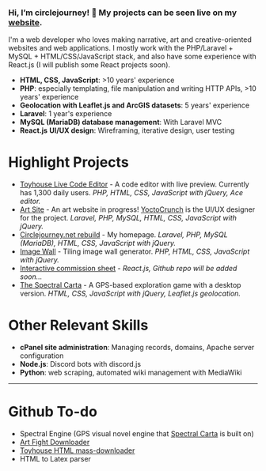 ### Hi, I’m circlejourney! 🐳 My projects can be seen live on my [website](https://rebuild.circlejourney.net/interactive/).

I'm a web developer who loves making narrative, art and creative-oriented websites and web applications. I mostly work with the PHP/Laravel + MySQL + HTML/CSS/JavaScript stack, and also have some experience with React.js (I will publish some React projects soon).
- **HTML, CSS, JavaScript**: >10 years' experience
- **PHP**: especially templating, file manipulation and writing HTTP APIs, >10 years' experience
- **Geolocation with Leaflet.js and ArcGIS datasets**: 5 years' experience
- **Laravel**: 1 year's experience
- **MySQL (MariaDB) database management**: With Laravel MVC
- **React.js**
  **UI/UX design**: Wireframing, iterative design, user testing

# Highlight Projects
- [Toyhouse Live Code Editor](https://github.com/circlejourney/theditor) - A code editor with live preview. Currently has 1,300 daily users. *PHP, HTML, CSS, JavaScript with jQuery, Ace editor.*
- [Art Site](https://github.com/circlejourney/artsite) - An art website in progress! [YoctoCrunch](https://yoctocrunch.carrd.co/) is the UI/UX designer for the project. *Laravel, PHP, MySQL, HTML, CSS, JavaScript with jQuery.*
- [Circlejourney.net rebuild](https://github.com/circlejourney/circlejourney-net) - My homepage. *Laravel, PHP, MySQL (MariaDB), HTML, CSS, JavaScript with jQuery.*
- [Image Wall](https://github.com/circlejourney/imagewall) - Tiling image wall generator. *PHP, HTML, CSS, JavaScript with jQuery.*
- [Interactive commission sheet](https://circlejourney.net/commissions/) - *React.js, Github repo will be added soon...*
- [The Spectral Carta](https://github.com/circlejourney/spectralcarta) - A GPS-based exploration game with a desktop version. *HTML, CSS, JavaScript with jQuery, Leaflet.js geolocation.*

# Other Relevant Skills
- **cPanel site administration**: Managing records, domains, Apache server configuration
- **Node.js**: Discord bots with discord.js
- **Python**: web scraping, automated wiki management with MediaWiki

---

# Github To-do
- Spectral Engine (GPS visual novel engine that [Spectral Carta](https://github.com/circlejourney/spectralcarta) is built on)
- [Art Fight Downloader](https://afdownload.circlejourney.net)
- [Toyhouse HTML mass-downloader](https://circlejourney.net/thdownload)
- HTML to Latex parser
